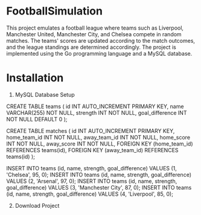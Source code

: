 # FootballSimulation 

This project emulates a football league where teams such as Liverpool, Manchester United, Manchester City, 
and Chelsea compete in random matches. The teams' scores are updated according to the match outcomes, and the 
league standings are determined accordingly. The project is implemented using the Go programming language and a MySQL database.

# Installation 

1. MySQL Database Setup

CREATE TABLE teams (
    id INT AUTO_INCREMENT PRIMARY KEY,
    name VARCHAR(255) NOT NULL,
    strength INT NOT NULL,
    goal_difference INT NOT NULL DEFAULT 0
);

CREATE TABLE matches (
    id INT AUTO_INCREMENT PRIMARY KEY,
    home_team_id INT NOT NULL,
    away_team_id INT NOT NULL,
    home_score INT NOT NULL,
    away_score INT NOT NULL,
    FOREIGN KEY (home_team_id) REFERENCES teams(id),
    FOREIGN KEY (away_team_id) REFERENCES teams(id)
);

INSERT INTO teams (id, name, strength, goal_difference) VALUES (1, 'Chelsea', 95, 0);
INSERT INTO teams (id, name, strength, goal_difference) VALUES (2, 'Arsenal', 97, 0);
INSERT INTO teams (id, name, strength, goal_difference) VALUES (3, 'Manchester City', 87, 0);
INSERT INTO teams (id, name, strength, goal_difference) VALUES (4, 'Liverpool', 85, 0);


2. Download Project

